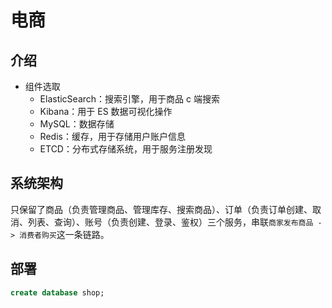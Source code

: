 

# 电商


## 介绍


* 组件选取
  * ElasticSearch：搜索引擎，用于商品 c 端搜索
  * Kibana：用于 ES 数据可视化操作
  * MySQL：数据存储
  * Redis：缓存，用于存储用户账户信息
  * ETCD：分布式存储系统，用于服务注册发现



## 系统架构

只保留了商品（负责管理商品、管理库存、搜索商品）、订单（负责订单创建、取消、列表、查询）、账号（负责创建、登录、鉴权）三个服务，串联`商家发布商品 -> 消费者购买`这一条链路。



## 部署


```sql
create database shop;
```